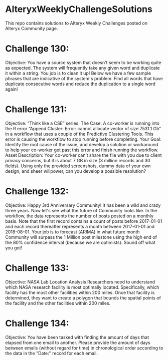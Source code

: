 # AlteryxWeeklyChallengeSolutions
This repo contains solutions to Alteryx Weekly Challenges posted on Alteryx Community page.

# Challenge 130:
Objective: You have a source system that doesn't seem to be working quite as expected. The system will frequently take any given word and duplicate it within a string. You job is to clean it up! Below we have a few sample phrases that are indicative of the system's problem. Find all words that have duplicate consecutive words and reduce the duplication to a single word again! 

# Challenge 131:
Objective: “Think like a CSE” series. The Case: A co-worker is running into the R error “Append Cluster: Error: cannot allocate vector of size 7531.1 Gb“ in a workflow that uses a couple of the Predictive Clustering Tools. This error is causing the workflow to stop running before completing.
Your Goal: Identify the root cause of the issue, and develop a solution or workaround to help your co-worker get past this error and finish running the workflow. 
Asset Description: Your co-worker can’t share the file with you due to client privacy concerns, but it is about 7 GB in size (3 million records and 30 fields). Using only the provided screenshots, dummy data of your own design, and sheer willpower, can you develop a possible resolution?

# Challenge 132:
Objective: Happy 3rd Anniversary Community! It has been a wild and crazy three years. Now let's see what the future of Community looks like. In the workflow, the data represents the number of posts posted on a monthly basis. Note that the first record contains a count of posts before 2017-01-01 and each record thereafter represents a month between 2017-01-01 and 2018-08-01. Your job is to forecast (ARIMA) in what future month Community will surpass the 1 Million post milestone using the high end of the 80% confidence interval (because we are optimists). Sound off what you got!

# Challenge 133:
Objective: NASA Lab Location Analysis
Researchers need to understand which NASA research facility is most optimally located. Specifically, which facility has the most other facilities within 200 miles. Once that facility is determined, they want to create a polygon that bounds the spatial points of the facility and the other facilities within 200 miles.

# Challenge 134:
Objective: You have been tasked with finding the amount of days that elapsed from one email to another. Please provide the amount of days between emails (without regard for time) in chronological order according to the data in the "Date:" record for each email.
